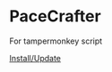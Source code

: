 # PaceCrafter

For tampermonkey script

[Install/Update](https://github.com/pgDora56/ToyBox/raw/master/PaceCrafter/pacecrafter.user.js)
